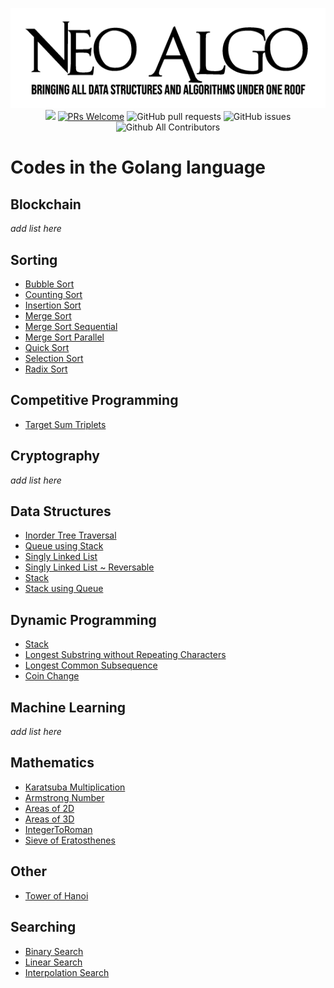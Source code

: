 <p align="center">
    <img src="../img/neo_algo.png"><br>
    <img src="https://img.shields.io/github/license/tesseractcoding/neoalgo?style=flat">
    <a href="http://makeapullrequest.com" target="_blank"><img src="https://img.shields.io/badge/PRs-welcome-brightgreen.svg?style=flat" alt="PRs Welcome"></a>
    <img alt="GitHub pull requests" src="https://img.shields.io/github/issues-pr/tesseractcoding/neoalgo">
    <img alt="GitHub issues" src="https://img.shields.io/github/issues/tesseractcoding/neoalgo">
    <img alt="Github All Contributors" src="https://img.shields.io/github/all-contributors/tesseractcoding/neoalgo">
</p>

# Codes in the Golang language

## Blockchain

_add list here_

## Sorting

* [Bubble Sort](./sort/bubbleSort.go)
* [Counting Sort](./sort/countingSort.go)
* [Insertion Sort](./sort/insertionSort.go)
* [Merge Sort](./sort/mergeSort.go)
* [Merge Sort Sequential](./sort/merge_sort_sequential.go)
* [Merge Sort Parallel](./sort/merge_sort_parallel.go)
* [Quick Sort](./sort/quickSort.go)
* [Selection Sort](./sort/selectionSort.go)
* [Radix Sort](./sort/radixSort.go)

## Competitive Programming

- [Target Sum Triplets](./cp/target_sum_triplets.go)

## Cryptography

_add list here_

## Data Structures

- [Inorder Tree Traversal](ds/inorder_traversal_binarytree.go)
- [Queue using Stack](./ds/queue_using_stack.go)
- [Singly Linked List](./ds/singly_linked_list.go)
- [Singly Linked List ~ Reversable](./ds/singly_linked_list_reversed.go)
- [Stack](./ds/Stack.go)
- [Stack using Queue](./ds/stack_using_queue.go)

## Dynamic Programming

- [Stack](dp/stack.go)
- [Longest Substring without Repeating Characters](./dp/longest_substring.go)
- [Longest Common Subsequence](./dp/longest_common_subsequence.go)
- [Coin Change](./dp/coin_change_problem.go)

## Machine Learning

_add list here_

## Mathematics

- [Karatsuba Multiplication](./math/karatsuba_multiplication.go)
- [Armstrong Number](./math/armstrong_number.go)
- [Areas of 2D](./math/Areas2D.go)
- [Areas of 3D](./math/Areas3D.go)
- [IntegerToRoman](./math/IntegerToRoman.go)
- [Sieve of Eratosthenes](./math/sieve_of_eratosthenes.go)

## Other

* [Tower of Hanoi](./other/Tower_of_Hanoi.go)

## Searching

- [Binary Search](./search/binary_search.go)
- [Linear Search](./search/linear_search.go)
- [Interpolation Search](./search/interpolation_search.go)
